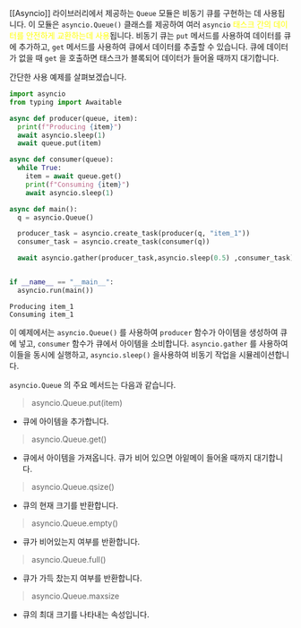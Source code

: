[[Asyncio]] 라이브러리에서 제공하는 `Queue` 모듈은 비동기 큐를 구현하는 데 사용됩니다. 이 모듈은 `asyncio.Queue()` 클래스를 제공하여 여러 `asyncio` <font color="#ffff00">태스크 간의 데이터를 안전하게 교환하는데 사용</font>됩니다. 비동기 큐는 `put` 메서드를 사용하여 데이터를 큐에 추가하고, `get` 메서드를 사용하여 큐에서 데이터를 추출할 수 있습니다. 큐에 데이터가 없을 때 `get` 을 호출하면 태스크가 블록되어 데이터가 들어올 때까지 대기합니다.

간단한 사용 예제를 살펴보겠습니다.

```python
import asyncio
from typing import Awaitable

async def producer(queue, item):
  print(f"Producing {item}")
  await asyncio.sleep(1)
  await queue.put(item)

async def consumer(queue):
  while True:
    item = await queue.get()
    print(f"Consuming {item}")
    await asyncio.sleep(1)

async def main():
  q = asyncio.Queue()

  producer_task = asyncio.create_task(producer(q, "item_1"))
  consumer_task = asyncio.create_task(consumer(q))

  await asyncio.gather(producer_task,asyncio.sleep(0.5) ,consumer_task)


if __name__ == "__main__":
  asyncio.run(main())
```

```
Producing item_1
Consuming item_1
```

이 예제에서는 `asyncio.Queue()` 를 사용하여 `producer` 함수가 아이템을 생성하여 큐에 넣고, `consumer` 함수가 큐에서 아이템을 소비합니다. `asyncio.gather` 를 사용하여 이들을 동시에 실행하고, `asyncio.sleep()` 을사용하여 비동기 작업을 시뮬레이션합니다.

`asyncio.Queue` 의 주요 메서드는 다음과 같습니다.

> asyncio.Queue.put(item)
- 큐에 아이템을 추가합니다.

> asyncio.Queue.get()
- 큐에서 아이템을 가져옵니다. 큐가 비어 있으면 아잍메이 들어올 때까지 대기합니다.

> asyncio.Queue.qsize()
- 큐의 현재 크기를 반환합니다.

> asyncio.Queue.empty()
- 큐가 비어있는지 여부를 반환합니다.

> asyncio.Queue.full()
- 큐가 가득 찼는지 여부를 반환합니다.

> asyncio.Queue.maxsize
- 큐의 최대 크기를 나타내는 속성입니다.

